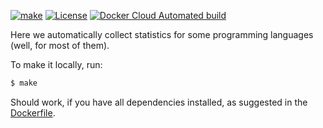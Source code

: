 [![make](https://github.com/yegor256/plum/actions/workflows/make.yml/badge.svg?branch=master)](https://github.com/yegor256/plum/actions/workflows/make.yml)
[![License](https://img.shields.io/badge/license-MIT-green.svg)](https://github.com/yegor256/ctors-vs-size/blob/master/LICENSE.txt)
[![Docker Cloud Automated build](https://img.shields.io/docker/cloud/automated/yegor256/cam)](https://hub.docker.com/r/yegor256/cam)

Here we automatically collect statistics for some programming
languages (well, for most of them).

To make it locally, run:

```bash
$ make
```

Should work, if you have all dependencies installed, as suggested in the
[Dockerfile](https://github.com/yegor256/plum/blob/master/Dockerfile).

